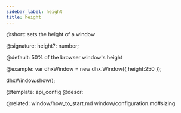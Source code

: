 ```yaml
---
sidebar_label: height
title: height
---          
```


@short: sets the height of a window

@signature: height?: number;

@default: 50% of the browser window's height

@example: 
var dhxWindow = new dhx.Window({
    height:250
});

dhxWindow.show();

@template:	api_config
@descr: 

@related: window/how_to_start.md
window/configuration.md#sizing
